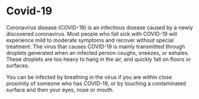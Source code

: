 # Covid-19
Coronavirus disease (COVID-19) is an infectious disease caused by a newly discovered coronavirus.
Most people who fall sick with COVID-19 will experience mild to moderate symptoms and recover without special treatment.
The virus that causes COVID-19 is mainly transmitted through droplets generated when an infected person coughs, sneezes, or exhales. These droplets are too heavy to hang in the air, and quickly fall on floors or surfaces.

You can be infected by breathing in the virus if you are within close proximity of someone who has COVID-19, or by touching a contaminated surface and then your eyes, nose or mouth.
